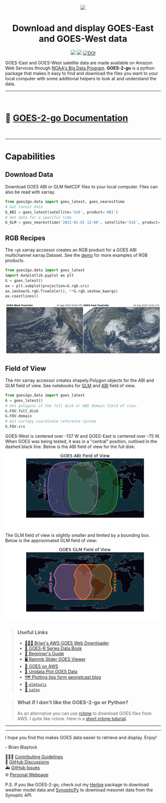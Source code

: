 <div
  align="center"
>

![](https://github.com/blaylockbk/goes2go/blob/master/docs/_static/goes2go_logo_100dpi.png?raw=true)

# Download and display GOES-East and GOES-West data

<!-- Badges -->

[![](https://img.shields.io/pypi/v/goes2go)](https://pypi.python.org/pypi/goes2go/)
![](https://img.shields.io/github/license/blaylockbk/goes2go)
[![DOI](https://zenodo.org/badge/296737878.svg)](https://zenodo.org/badge/latestdoi/296737878)

<!--[![Join the chat at https://gitter.im/blaylockbk/goes2go](https://badges.gitter.im/blaylockbk/goes2go.svg)](https://gitter.im/blaylockbk/goes2go?utm_source=badge&utm_medium=badge&utm_campaign=pr-badge&utm_content=badge)-->
<!--(Badges)-->

</div>

GOES-East and GOES-West satellite data are made available on Amazon Web Services through [NOAA's Big Data Program](https://www.noaa.gov/information-technology/big-data). **GOES-2-go** is a python package that makes it easy to find and download the files you want to your local computer with some additional helpers to look at and understand the data.

---

<br>

# 📔 [GOES-2-go Documentation](https://blaylockbk.github.io/goes2go/_build/html/)

<br>

---

# Capabilities

## Download Data

Download GOES ABI or GLM NetCDF files to your local computer. Files can also be read with xarray.

```python
from goes2go.data import goes_latest, goes_nearesttime
# Get latest data
G_ABI = goes_latest(satellite='G16', product='ABI')
# Get data for a specific time
G_GLM = goes_nearesttime('2021-01-01 12:00', satellite='G16', product='GLM')
```

## RGB Recipes

The `rgb` xarray accessor creates an RGB product for a GOES ABI multichannel xarray.Dataset. See the [demo](https://blaylockbk.github.io/goes2go/_build/html/user_guide/notebooks/DEMO_rgb_recipes.html#) for more examples of RGB products.

```python
from goes2go.data import goes_latest
import matplotlib.pyplot as plt
G = goes_latest()
ax = plt.subplot(projection=G.rgb.crs)
ax.imshow(G.rgb.TrueColor(), **G.rgb.imshow_kwargs)
ax.coastlines()
```

![](./images/TrueColor.png)

## Field of View

The `FOV` xarray accessor creates shapely.Polygon objects for the ABI and GLM field of view. See notebooks for [GLM](https://blaylockbk.github.io/goes2go/_build/html/user_guide/notebooks/field-of-view_GLM.html) and [ABI](https://blaylockbk.github.io/goes2go/_build/html/user_guide/notebooks/field-of-view_ABI.html) field of view.

```python
from goes2go.data import goes_latest
G = goes_latest()
# Get polygons of the full disk or ABI domain field of view.
G.FOV.full_disk
G.FOV.domain
# Get Cartopy coordinate reference system
G.FOV.crs
```

GOES-West is centered over -137 W and GOES-East is centered over -75 W. When GOES was being tested, it was in a "central" position, outlined in the dashed black line. Below is the ABI field of view for the full disk:
![field of view image](./images/ABI_field-of-view.png)

The GLM field of view is slightly smaller and limited by a bounding box. Below is the approximated GLM field of view:
![field of view image](./images/GLM_field-of-view.png)

> ### Useful Links
>
> - [🙋🏻‍♂️ Brian's AWS GOES Web Downloader](https://home.chpc.utah.edu/~u0553130/Brian_Blaylock/cgi-bin/goes16_download.cgi)
> - [📔 GOES-R Series Data Book](https://www.goes-r.gov/downloads/resources/documents/GOES-RSeriesDataBook.pdf)
> - [🎠 Beginner's Guide](https://www.goes-r.gov/downloads/resources/documents/Beginners_Guide_to_GOES-R_Series_Data.pdf)
> - [🖥 Rammb Slider GOES Viewer](https://rammb-slider.cira.colostate.edu)
> - [💾 GOES on AWS](https://registry.opendata.aws/noaa-goes/)
> - [🐍 Unidata Plot GOES Data](https://unidata.github.io/python-training/gallery/mapping_goes16_truecolor/)
> - [🗺 Plotting tips form geonetcast blog](https://geonetcast.wordpress.com/2019/08/02/plot-0-5-km-goes-r-full-disk-regions/)
> - [🐍 `glmtools`](https://github.com/deeplycloudy/glmtools/)
> - [🐍 `satpy`](https://github.com/pytroll/satpy)

> ### What if I don't like the GOES-2-go or Python?
>
> As an alternative you can use [rclone](https://rclone.org/) to download GOES files from AWS. I quite like rclone. Here is a [short rclone tutorial](https://github.com/blaylockbk/pyBKB_v3/blob/master/rclone_howto.md).

---

---

I hope you find this makes GOES data easier to retrieve and display. Enjoy!

\- Brian Blaylock

👨🏻‍💻 [Contributing Guidelines](https://blaylockbk.github.io/goes2go/_build/html/user_guide/contribute.html)  
💬 [GitHub Discussions](https://github.com/blaylockbk/goes2go/discussions)  
🚑 [GitHub Issues](https://github.com/blaylockbk/goes2go/issues)  
🌐 [Personal Webpage](http://home.chpc.utah.edu/~u0553130/Brian_Blaylock/home.html)

P.S. If you like GOES-2-go, check out my [Herbie](https://github.com/blaylockbk/Herbie) package to download weather model data and [SynopticPy](https://github.com/blaylockbk/Herbie) to download mesonet data from the Synoptic API.
